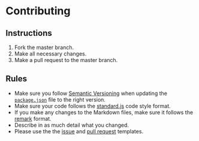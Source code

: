 # Contributing

## Instructions

1.  Fork the master branch.
2.  Make all necessary changes.
3.  Make a pull request to the master branch.

## Rules

-   Make sure you follow [Semantic Versioning](http://semver.org) when updating the [`package.json`](http://github.com/Aceheliflyer/AceBot/blob/master/package.json) file to the right version.
-   Make sure your code follows the [standard.js](http://standardjs.com) code style format.
-   If you make any changes to the Markdown files, make sure it follows the [remark](http://remark.js.org) format.
-   Describe in as much detail what you changed.
-   Please use the the [issue](http://github.com/Aceheliflyer/AceBot/blob/master/.github/ISSUE_TEMPLATE.md) and [pull request](http://github.com/Aceheliflyer/AceBot/blob/master/.github/PULL_REQUEST_TEMPLATE.md) templates.
